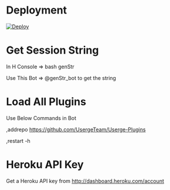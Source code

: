# Deployment
[![Deploy](https://www.herokucdn.com/deploy/button.svg)](https://heroku.com/deploy?template=https://github.com/NEOIR/ViranA)

# Get Session String
In H Console => bash genStr

Use This Bot =>  @genStr_bot to get the string

# Load All Plugins
Use Below Commands in Bot

,addrepo https://github.com/UsergeTeam/Userge-Plugins

,restart -h

# Heroku API Key
Get a Heroku API key from http://dashboard.heroku.com/account
